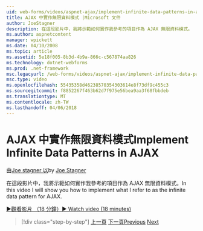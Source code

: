 ```yaml
---
uid: web-forms/videos/aspnet-ajax/implement-infinite-data-patterns-in-ajax
title: AJAX 中實作無限資料模式 |Microsoft 文件
author: JoeStagner
description: 在這段影片中，我將示範如何實作我參考的項目作為 AJAX 無限資料模式。
ms.author: aspnetcontent
manager: wpickett
ms.date: 04/10/2008
ms.topic: article
ms.assetid: 5e18f005-8b3d-4b9a-866c-c567874aa826
ms.technology: dotnet-webforms
ms.prod: .net-framework
msc.legacyurl: /web-forms/videos/aspnet-ajax/implement-infinite-data-patterns-in-ajax
msc.type: video
ms.openlocfilehash: 55435358d46238570354303614e8f73df9c455c3
ms.sourcegitcommit: f8852267f463b62d7f975e56bea9aa3f68fbbdeb
ms.translationtype: MT
ms.contentlocale: zh-TW
ms.lasthandoff: 04/06/2018
---
```

<a name="implement-infinite-data-patterns-in-ajax"></a><span data-ttu-id="93731-103">AJAX 中實作無限資料模式</span><span class="sxs-lookup"><span data-stu-id="93731-103">Implement Infinite Data Patterns in AJAX</span></span>
====================
<span data-ttu-id="93731-104">由[Joe stagner 以](https://github.com/JoeStagner)</span><span class="sxs-lookup"><span data-stu-id="93731-104">by [Joe Stagner](https://github.com/JoeStagner)</span></span>

<span data-ttu-id="93731-105">在這段影片中，我將示範如何實作我參考的項目作為 AJAX 無限資料模式。</span><span class="sxs-lookup"><span data-stu-id="93731-105">In this video I will show you how to implement what I refer to as the infinite data pattern for AJAX.</span></span>

[<span data-ttu-id="93731-106">&#9654;觀看影片 （18 分鐘）</span><span class="sxs-lookup"><span data-stu-id="93731-106">&#9654; Watch video (18 minutes)</span></span>](https://channel9.msdn.com/Blogs/ASP-NET-Site-Videos/implement-infinite-data-patterns-in-ajax)

> [!div class="step-by-step"]
> <span data-ttu-id="93731-107">[上一頁](use-aspnet-ajax-cascading-drop-down-control-to-access-a-database.md)
> [下一頁](basic-aspnet-authentication-in-an-ajax-enabled-application.md)</span><span class="sxs-lookup"><span data-stu-id="93731-107">[Previous](use-aspnet-ajax-cascading-drop-down-control-to-access-a-database.md)
[Next](basic-aspnet-authentication-in-an-ajax-enabled-application.md)</span></span>

